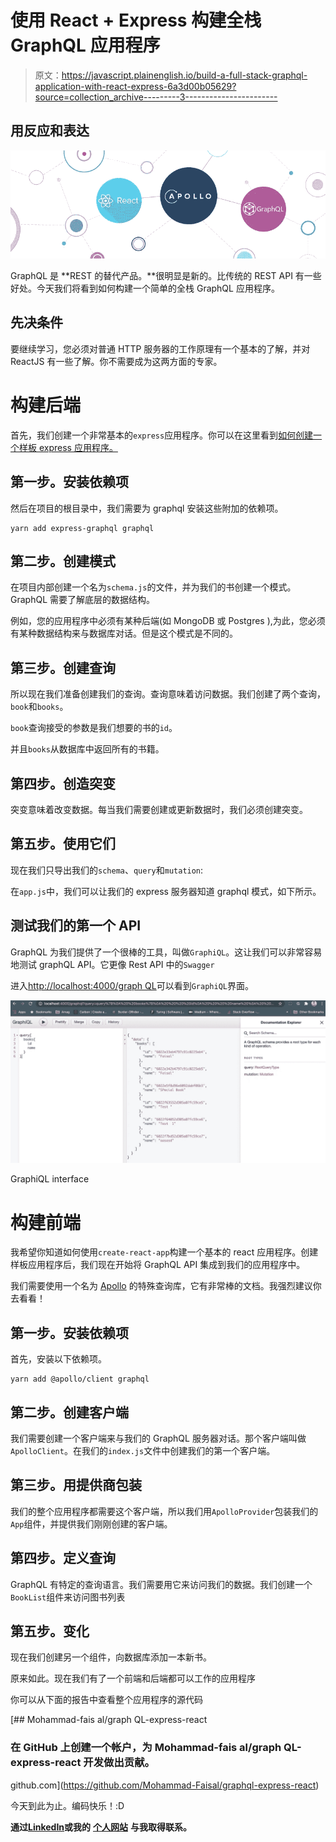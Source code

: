 # 使用 React + Express 构建全栈 GraphQL 应用程序

> 原文：<https://javascript.plainenglish.io/build-a-full-stack-graphql-application-with-react-express-6a3d00b05629?source=collection_archive---------3----------------------->

## 用反应和表达

![](img/32ff94cc640f084b99839716ab639a27.png)

GraphQL 是 **REST 的替代产品。**很明显是新的。比传统的 REST API 有一些好处。今天我们将看到如何构建一个简单的全栈 GraphQL 应用程序。

## 先决条件

要继续学习，您必须对普通 HTTP 服务器的工作原理有一个基本的了解，并对 ReactJS 有一些了解。你不需要成为这两方面的专家。

# 构建后端

首先，我们创建一个非常基本的`express`应用程序。你可以在这里看到[如何创建一个样板 express 应用程序。](https://www.sitepoint.com/create-new-express-js-apps-with-express-generator/)

## 第一步。安装依赖项

然后在项目的根目录中，我们需要为 graphql 安装这些附加的依赖项。

```
yarn add express-graphql graphql
```

## 第二步。创建模式

在项目内部创建一个名为`schema.js`的文件，并为我们的书创建一个模式。GraphQL 需要了解底层的数据结构。

例如，您的应用程序中必须有某种后端(如 MongoDB 或 Postgres ),为此，您必须有某种数据结构来与数据库对话。但是这个模式是不同的。

## 第三步。创建查询

所以现在我们准备创建我们的查询。查询意味着访问数据。我们创建了两个查询，`book`和`books`。

`book`查询接受的参数是我们想要的书的`id`。

并且`books`从数据库中返回所有的书籍。

## 第四步。创造突变

突变意味着改变数据。每当我们需要创建或更新数据时，我们必须创建突变。

## 第五步。使用它们

现在我们只导出我们的`schema`、`query`和`mutation`:

在`app.js`中，我们可以让我们的 express 服务器知道 graphql 模式，如下所示。

## 测试我们的第一个 API

GraphQL 为我们提供了一个很棒的工具，叫做`GraphiQL`。这让我们可以非常容易地测试 graphQL API。它更像 Rest API 中的`Swagger`

进入[http://localhost:4000/graph QL](http://localhost:4000/graphql)可以看到`GraphiQL`界面。

![](img/ae80224e2112e0a8fb1b66411a0ac2a8.png)

GraphiQL interface

# 构建前端

我希望你知道如何使用`create-react-app`构建一个基本的 react 应用程序。创建样板应用程序后，我们现在开始将 GraphQL API 集成到我们的应用程序中。

我们需要使用一个名为 [Apollo](https://www.apollographql.com/docs/) 的特殊查询库，它有非常棒的文档。我强烈建议你去看看！

## 第一步。安装依赖项

首先，安装以下依赖项。

```
yarn add @apollo/client graphql
```

## 第二步。创建客户端

我们需要创建一个客户端来与我们的 GraphQL 服务器对话。那个客户端叫做`ApolloClient`。在我们的`index.js`文件中创建我们的第一个客户端。

## 第三步。用提供商包装

我们的整个应用程序都需要这个客户端，所以我们用`ApolloProvider`包装我们的`App`组件，并提供我们刚刚创建的客户端。

## 第四步。定义查询

GraphQL 有特定的查询语言。我们需要用它来访问我们的数据。我们创建一个`BookList`组件来访问图书列表

## 第五步。变化

现在我们创建另一个组件，向数据库添加一本新书。

原来如此。现在我们有了一个前端和后端都可以工作的应用程序

你可以从下面的报告中查看整个应用程序的源代码

[](https://github.com/Mohammad-Faisal/graphql-express-react) [## Mohammad-fais al/graph QL-express-react

### 在 GitHub 上创建一个帐户，为 Mohammad-fais al/graph QL-express-react 开发做出贡献。

github.com](https://github.com/Mohammad-Faisal/graphql-express-react) 

今天到此为止。编码快乐！:D

**通过**[**LinkedIn**](https://www.linkedin.com/in/56faisal/)**或我的** [**个人网站**](https://www.mohammadfaisal.dev/) **与我取得联系。**